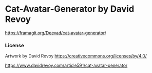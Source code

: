 # Cat-Avatar-Generator by David Revoy 

https://framagit.org/Deevad/cat-avatar-generator/

### License

Artwork by David Revoy
https://creativecommons.org/licenses/by/4.0/

https://www.davidrevoy.com/article591/cat-avatar-generator
